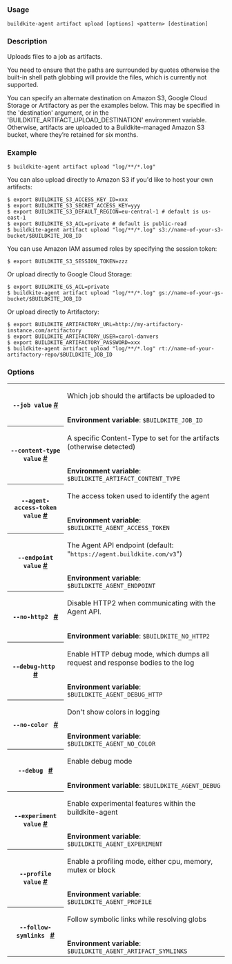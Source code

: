 <!--
  _____   ____    _   _  ____ _______   ______ _____ _____ _______ 
 |  __ \ / __ \  | \ | |/ __ \__   __| |  ____|  __ \_   _|__   __|
 | |  | | |  | | |  \| | |  | | | |    | |__  | |  | || |    | |   
 | |  | | |  | | | . ` | |  | | | |    |  __| | |  | || |    | |   
 | |__| | |__| | | |\  | |__| | | |    | |____| |__| || |_   | |   
 |_____/ \____/  |_| \_|\____/  |_|    |______|_____/_____|  |_|   

This file is auto-generated by script/update-agent-help.sh, please update the
agent CLI help in https://github.com/buildkite/agent and run the generation
script.

-->

### Usage

`buildkite-agent artifact upload [options] <pattern> [destination]`

### Description

Uploads files to a job as artifacts.

You need to ensure that the paths are surrounded by quotes otherwise the
built-in shell path globbing will provide the files, which is currently not
supported.

You can specify an alternate destination on Amazon S3, Google Cloud Storage
or Artifactory as per the examples below. This may be specified in the
&#39;destination&#39; argument, or in the &#39;BUILDKITE_ARTIFACT_UPLOAD_DESTINATION&#39;
environment variable.  Otherwise, artifacts are uploaded to a
Buildkite-managed Amazon S3 bucket, where they’re retained for six months.

### Example

    $ buildkite-agent artifact upload "log/**/*.log"

You can also upload directly to Amazon S3 if you&#39;d like to host your own artifacts:

    $ export BUILDKITE_S3_ACCESS_KEY_ID=xxx
    $ export BUILDKITE_S3_SECRET_ACCESS_KEY=yyy
    $ export BUILDKITE_S3_DEFAULT_REGION=eu-central-1 # default is us-east-1
    $ export BUILDKITE_S3_ACL=private # default is public-read
    $ buildkite-agent artifact upload "log/**/*.log" s3://name-of-your-s3-bucket/$BUILDKITE_JOB_ID

You can use Amazon IAM assumed roles by specifying the session token:

    $ export BUILDKITE_S3_SESSION_TOKEN=zzz

Or upload directly to Google Cloud Storage:

    $ export BUILDKITE_GS_ACL=private
    $ buildkite-agent artifact upload "log/**/*.log" gs://name-of-your-gs-bucket/$BUILDKITE_JOB_ID

Or upload directly to Artifactory:

    $ export BUILDKITE_ARTIFACTORY_URL=http://my-artifactory-instance.com/artifactory
    $ export BUILDKITE_ARTIFACTORY_USER=carol-danvers
    $ export BUILDKITE_ARTIFACTORY_PASSWORD=xxx
    $ buildkite-agent artifact upload "log/**/*.log" rt://name-of-your-artifactory-repo/$BUILDKITE_JOB_ID

### Options

<!-- vale off -->
<table class="Docs__attribute__table">
<tr id="job"><th><code>--job value</code> <a class="Docs__attribute__link" href="#job">#</a></th><td><p>Which job should the artifacts be uploaded to</p><br /><strong>Environment variable</strong>:</b> <code>$BUILDKITE_JOB_ID</code></td>
<tr id="content-type"><th><code>--content-type value</code> <a class="Docs__attribute__link" href="#content-type">#</a></th><td><p>A specific Content-Type to set for the artifacts (otherwise detected)</p><br /><strong>Environment variable</strong>:</b> <code>$BUILDKITE_ARTIFACT_CONTENT_TYPE</code></td>
<tr id="agent-access-token"><th><code>--agent-access-token value</code> <a class="Docs__attribute__link" href="#agent-access-token">#</a></th><td><p>The access token used to identify the agent</p><br /><strong>Environment variable</strong>:</b> <code>$BUILDKITE_AGENT_ACCESS_TOKEN</code></td>
<tr id="endpoint"><th><code>--endpoint value</code> <a class="Docs__attribute__link" href="#endpoint">#</a></th><td><p>The Agent API endpoint (default: "<code>https://agent.buildkite.com/v3</code>")</p><br /><strong>Environment variable</strong>:</b> <code>$BUILDKITE_AGENT_ENDPOINT</code></td>
<tr id="no-http2"><th><code>--no-http2 </code> <a class="Docs__attribute__link" href="#no-http2">#</a></th><td><p>Disable HTTP2 when communicating with the Agent API.</p><br /><strong>Environment variable</strong>:</b> <code>$BUILDKITE_NO_HTTP2</code></td>
<tr id="debug-http"><th><code>--debug-http </code> <a class="Docs__attribute__link" href="#debug-http">#</a></th><td><p>Enable HTTP debug mode, which dumps all request and response bodies to the log</p><br /><strong>Environment variable</strong>:</b> <code>$BUILDKITE_AGENT_DEBUG_HTTP</code></td>
<tr id="no-color"><th><code>--no-color </code> <a class="Docs__attribute__link" href="#no-color">#</a></th><td><p>Don't show colors in logging</p><br /><strong>Environment variable</strong>:</b> <code>$BUILDKITE_AGENT_NO_COLOR</code></td>
<tr id="debug"><th><code>--debug </code> <a class="Docs__attribute__link" href="#debug">#</a></th><td><p>Enable debug mode</p><br /><strong>Environment variable</strong>:</b> <code>$BUILDKITE_AGENT_DEBUG</code></td>
<tr id="experiment"><th><code>--experiment value</code> <a class="Docs__attribute__link" href="#experiment">#</a></th><td><p>Enable experimental features within the buildkite-agent</p><br /><strong>Environment variable</strong>:</b> <code>$BUILDKITE_AGENT_EXPERIMENT</code></td>
<tr id="profile"><th><code>--profile value</code> <a class="Docs__attribute__link" href="#profile">#</a></th><td><p>Enable a profiling mode, either cpu, memory, mutex or block</p><br /><strong>Environment variable</strong>:</b> <code>$BUILDKITE_AGENT_PROFILE</code></td>
<tr id="follow-symlinks"><th><code>--follow-symlinks </code> <a class="Docs__attribute__link" href="#follow-symlinks">#</a></th><td><p>Follow symbolic links while resolving globs</p><br /><strong>Environment variable</strong>:</b> <code>$BUILDKITE_AGENT_ARTIFACT_SYMLINKS</code></td>
</table>
<!-- vale on -->
